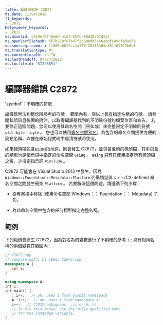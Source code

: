 ```yaml
---
title: 編譯器錯誤 C2872
ms.date: 11/04/2016
f1_keywords:
- C2872
helpviewer_keywords:
- C2872
ms.assetid: c619ef97-6e0e-41d7-867c-f8d28a07d553
ms.openlocfilehash: f57b250f87bd7f2c5808b5a681ddfe49dfa5e876
ms.sourcegitcommit: 1f009ab0f2cc4a177f2d1353d5a38f164612bdb1
ms.translationtype: MT
ms.contentlocale: zh-TW
ms.lasthandoff: 07/27/2020
ms.locfileid: "87228891"
---
```

# <a name="compiler-error-c2872"></a>編譯器錯誤 C2872

'*symbol*'：不明確的符號

編譯器無法判斷您所參考的符號。 範圍內有一個以上具有指定名稱的符號。 請參閱錯誤訊息後面的附注，以取得編譯器找到的不明確符號的檔案位置和宣告。 若要修正這個問題，您可以使用其命名空間（例如或）來完整限定不明確的符號 `std::byte` `::byte` 。 您也可以使用[命名空間別名](../../cpp/namespaces-cpp.md#namespace_aliases)，為包含的命名空間提供方便的簡短名稱，以便在原始程式碼中厘清符號時使用。

如果標頭檔包含[using](../../cpp/namespaces-cpp.md#using_directives)指示詞，則會發生 C2872，並包含後續的標頭檔，其中包含的類型也是指示詞中指定的命名空間 **`using`** 。 **`using`** 只有在使用指定所有標頭檔之後，才指定指示詞 `#include` 。

C2872 可能會在 Visual Studio 2013 中發生，因為 `Windows::Foundation::Metadata::Platform` 列舉類型與 c + +/CX-defined 命名空間之間發生衝突 `Platform` 。 若要解決這個問題，請遵循下列步驟：

- 從專案檔中移除 [使用命名空間 Windows：： Foundation：： Metadata] 子句。

- 為此命名空間中包含的任何類型指定完整名稱。

## <a name="example"></a>範例

下列範例會產生 C2872，因為對名為的變數進行了不明確的參考 `i` ; 具有相同名稱的兩個變數在範圍內：

```cpp
// C2872.cpp
// compile with: cl /EHsc C2872.cpp
namespace A {
   int i;
}

using namespace A;
int i;
int main() {
   ::i++;   // ok, uses i from global namespace
   A::i++;   // ok, uses i from namespace A
   i++;   // C2872 ambiguous: ::i or A::i?
   // To fix this issue, use the fully qualified name
   // for the intended variable.
}
```
